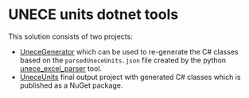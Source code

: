 # UNECE units dotnet tools

This solution consists of two projects:

- [UneceGenerator](UneceGenerator/README.md) which can be used to re-generate the C# classes based on
  the `parsedUneceUnits.json` file created by the
  python [unece_excel_parser](../../python/src/unece_excel_parser/README.md) tool.
- [UneceUnits](UneceUnits/README.md) final output project with generated C# classes which is published as a NuGet
  package.